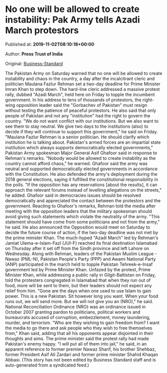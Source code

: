 
# No one will be allowed to create instability: Pak Army tells Azadi March protestors

Published at: **2019-11-02T08:10:18+00:00**

Author: **Press Trust of India**

Original: [Business-Standard](https://www.business-standard.com/article/pti-stories/no-one-will-be-allowed-to-create-instability-pak-army-tells-azadi-march-protestors-119110200374_1.html)

The Pakistan Army on Saturday warned that no one will be allowed to create instability and chaos in the country, a day after the incalcitrant cleric and politician Maulana Fazlur Rehman set a two-day deadline for Prime Minister Imran Khan to step down.
The hard-line cleric addressed a massive protest rally, dubbed "Azadi March", held here on Friday to topple the incumbent government.
In his address to tens of thousands of protestors, the right-wing opposition leader said the "Gorbachev of Pakistan" must resign without testing the patience of peaceful protestors.
He also said that only people of Pakistan and not any "institution" had the right to govern the country.
"We do not want conflict with our institutions. But we also want to see them to stay neutral. We give two days to the institutions (also) to decide if they will continue to support this government," he said on Friday.
"Maulana Fazlur Rehman is a senior politician. He should clarify which institution he is talking about. Pakistan's armed forces are an impartial state institution which always supports democratically elected governments," Pakistan Army spokesman Major General Asif Ghafoor said in response to Rehman's remarks.
"Nobody would be allowed to create instability as the country cannot afford chaos," he warned.
Ghafoor said the army was neutral and supported democratically elected governments in accordance with the Constitution.
He also defended the army's deployment during the 2018 general elections, saying it fulfilled the constitutional responsibility in the polls.
"If the opposition has any reservations [about the results], it can approach the relevant forums instead of levelling allegations on the streets," he added.
Ghafoor said in democracies issues should be resolved democratically and appreciated the contact between the protestors and the government.
Reacting to Ghafoor's remarks, Rehman told the media after meeting with the opposition leaders that the military spokesman should avoid giving such statements which violate the neutrality of the army.
"This statement should have come from some politicians and not from the army," he said.
He also announced the Opposition would meet on Saturday to decide the future course of action, if the two-day deadline was not met by the prime minister Khan.
The much-hyped "Azadi March" led by Rehman's Jamiat Ulema-e-Islam-Fazl (JUI-F) reached its final destination Islamabad on Thursday after it set off from the Sindh province and left Lahore on Wednesday.
Along with Rehman, leaders of the Pakistan Muslim League - Nawaz (PML-N), Pakistan People's Party (PPP) and Awami National Party (ANP) participated in the march held to topple Pakistan Tehreek-e-Insaf government led by Prime Minister Khan.
Unfazed by the protest, Prime Minister Khan, while addressing a public rally in Gilgit-Baltistan on Friday, told the protesters congregated in Islamabad that when they run out of food, more will be sent to them, but their leaders should not expect any relief from him.
"Gone are the days when one used to use Islam to gain power. This is a new Pakistan. Sit however long you want. When your food runs out, we will send more. But we will not give you an (NRO)," he said.
National Reconciliation Ordinance (NRO) was an ordinance issued in October 2007 granting pardon to politicians, political workers and bureaucrats accused of corruption, embezzlement, money laundering, murder, and terrorism.
"Who are they wishing to gain freedom from? I want the media to go there and ask people who they wish to free themselves from," Khan said, adding that all his opponents appear disjointed in their thoughts and aims.
The prime minister said the protest rally had made Pakistan's enemy happy.
"I will put all of them into jail," he said, in an apparent reference to former premier Nawaz Sharif, his brother Shehbaz, former President Asif Ali Zardari and former prime minister Shahid Khaqan Abbasi.
(This story has not been edited by Business Standard staff and is auto-generated from a syndicated feed.)
